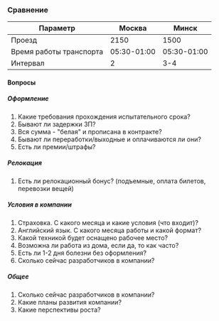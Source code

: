### Сравнение

| Параметр | Москва | Минск
| --- | --- | ---
| Проезд | 2150 | 1500
| Время работы транспорта | 05:30-01:00 | 05:30-01:00
| Интервал | 2 | 3-4


#### Вопросы

##### Оформление
1. Какие требования прохождения испытательного срока?
2. Бывают ли задержки ЗП?
3. Вся сумма - "белая" и прописана в контракте?
4. Бывают ли переработки/выходные и оплачиваются ли они?
5. Есть ли премии/штрафы?

##### Релокация
1. Есть ли релокационный бонус? (подъемные, оплата билетов, перевозки вещей)

##### Условия в компании
1. Страховка. С какого месяца и какие условия (что входит)?
2. Английский язык. С какого месяца работы и какой формат?
3. Какой техникой будет оснащено рабочее место?
4. Возможна ли работа из дома, если да, то как часто?
5. Есть ли 1-2 дня болезни без оформления?
6. Сколько сейчас разработчиков в компании?

##### Общее
1. Сколько сейчас разработчиков в компании?
2. Какие планы развития компании?
3. Какие перспективы роста?
